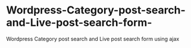 # Wordpress-Category-post-search-and-Live-post-search-form-
Wordpress Category post search and Live post search form using ajax
